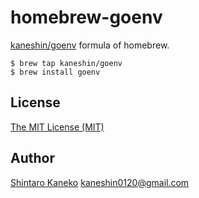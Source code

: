# homebrew-goenv

[kaneshin/goenv](https://github.com/kaneshin/goenv) formula of homebrew.

```shell
$ brew tap kaneshin/goenv
$ brew install goenv
```

## License

[The MIT License (MIT)](http://kaneshin.mit-license.org/)

## Author

[Shintaro Kaneko](https://github.com/kaneshin) <kaneshin0120@gmail.com>

